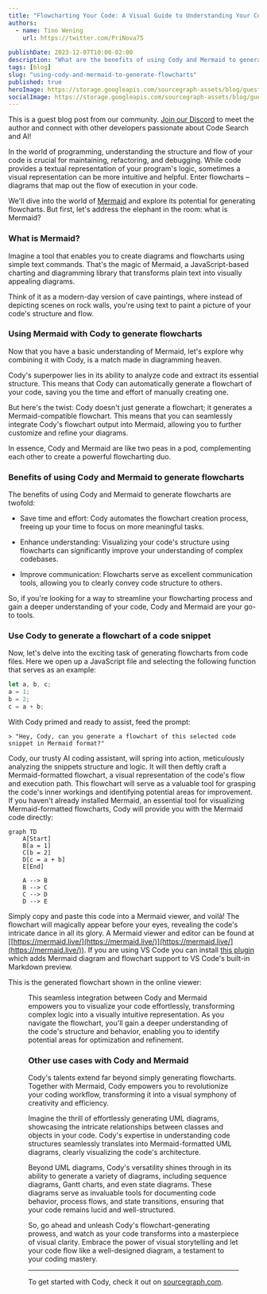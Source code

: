 ```yaml
---
title: "Flowcharting Your Code: A Visual Guide to Understanding Your Codebase"
authors:
  - name: Tino Wening
    url: https://twitter.com/PriNova75
  
publishDate: 2023-12-07T10:00-02:00
description: "What are the benefits of using Cody and Mermaid to generate flowcharts? Guest author, Tino Wening, gives a visual guide to understanding your codebase."
tags: [blog]
slug: "using-cody-and-mermaid-to-generate-flowcharts"
published: true
heroImage: https://storage.googleapis.com/sourcegraph-assets/blog/guest-blog-flowcharting-code-cody-mermaid-og.png
socialImage: https://storage.googleapis.com/sourcegraph-assets/blog/guest-blog-flowcharting-code-cody-mermaid-og.png
---
```


<Alert type="secondary">This is a guest blog post from our community. <a href="https://discord.com/servers/sourcegraph-969688426372825169" target="_blank">Join our Discord</a> to meet the author and connect with other developers passionate about Code Search and AI!</Alert>

In the world of programming, understanding the structure and flow of your code is crucial for maintaining, refactoring, and debugging. While code provides a textual representation of your program's logic, sometimes a visual representation can be more intuitive and helpful. Enter flowcharts – diagrams that map out the flow of execution in your code.

We'll dive into the world of [Mermaid](https://mermaid.js.org) and explore its potential for generating flowcharts. But first, let's address the elephant in the room: what is Mermaid?


### What is Mermaid?

Imagine a tool that enables you to create diagrams and flowcharts using simple text commands. That's the magic of Mermaid, a JavaScript-based charting and diagramming library that transforms plain text into visually appealing diagrams.

Think of it as a modern-day version of cave paintings, where instead of depicting scenes on rock walls, you're using text to paint a picture of your code's structure and flow.


### Using Mermaid with Cody to generate flowcharts

Now that you have a basic understanding of Mermaid, let's explore why combining it with Cody, is a match made in diagramming heaven.

Cody's superpower lies in its ability to analyze code and extract its essential structure. This means that Cody can automatically generate a flowchart of your code, saving you the time and effort of manually creating one.

But here's the twist: Cody doesn't just generate a flowchart; it generates a Mermaid-compatible flowchart. This means that you can seamlessly integrate Cody's flowchart output into Mermaid, allowing you to further customize and refine your diagrams.

In essence, Cody and Mermaid are like two peas in a pod, complementing each other to create a powerful flowcharting duo.


### Benefits of using Cody and Mermaid to generate flowcharts

The benefits of using Cody and Mermaid to generate flowcharts are twofold:

* Save time and effort: Cody automates the flowchart creation process, freeing up your time to focus on more meaningful tasks.

* Enhance understanding: Visualizing your code's structure using flowcharts can significantly improve your understanding of complex codebases.

* Improve communication: Flowcharts serve as excellent communication tools, allowing you to clearly convey code structure to others.

So, if you're looking for a way to streamline your flowcharting process and gain a deeper understanding of your code, Cody and Mermaid are your go-to tools.


### Use Cody to generate a flowchart of a code snippet

Now, let's delve into the exciting task of generating flowcharts from code files. Here we open up a JavaScript file and selecting the following function that serves as an example: 

```js
let a, b, c;
a = 1;
b = 2;
c = a + b;
```

With Cody primed and ready to assist, feed the prompt: 


    > "Hey, Cody, can you generate a flowchart of this selected code snippet in Mermaid format?"

Cody, our trusty AI coding assistant, will spring into action, meticulously analyzing the snippets structure and logic. It will then deftly craft a Mermaid-formatted flowchart, a visual representation of the code's flow and execution path. This flowchart will serve as a valuable tool for grasping the code's inner workings and identifying potential areas for improvement. If you haven't already installed Mermaid, an essential tool for visualizing Mermaid-formatted flowcharts, Cody will provide you with the Mermaid code directly:

```mermaid
graph TD
    A[Start]
    B[a = 1]
    C[b = 2] 
    D[c = a + b]
    E[End]

    A --> B
    B --> C
    C --> D
    D --> E
```

Simply copy and paste this code into a Mermaid viewer, and voilà! The flowchart will magically appear before your eyes, revealing the code's intricate dance in all its glory. A Mermaid viewer and editor can be found at [[https://mermaid.live/](https://mermaid.live/)](https://mermaid.live/](https://mermaid.live/)). If you are using VS Code you can install [this plugin](https://marketplace.visualstudio.com/items?itemName=bierner.markdown-mermaid) which adds Mermaid diagram and flowchart support to VS Code's built-in Markdown preview.

This is the generated flowchart shown in the online viewer:

<Figure
  src="https://storage.googleapis.com/sourcegraph-assets/blog/guest-blog-post-using-cody-and-mermaid-to-generate-flowcharts.png"
  caption="Cody for VS Code generating Mermaid flowcharts"
/>

This seamless integration between Cody and Mermaid empowers you to visualize your code effortlessly, transforming complex logic into a visually intuitive representation. As you navigate the flowchart, you'll gain a deeper understanding of the code's structure and behavior, enabling you to identify potential areas for optimization and refinement.


### Other use cases with Cody and Mermaid

Cody's talents extend far beyond simply generating flowcharts. Together with Mermaid, Cody empowers you to revolutionize your coding workflow, transforming it into a visual symphony of creativity and efficiency.

Imagine the thrill of effortlessly generating UML diagrams, showcasing the intricate relationships between classes and objects in your code. Cody's expertise in understanding code structures seamlessly translates into Mermaid-formatted UML diagrams, clearly visualizing the code's architecture.

Beyond UML diagrams, Cody's versatility shines through in its ability to generate a variety of diagrams, including sequence diagrams, Gantt charts, and even state diagrams. These diagrams serve as invaluable tools for documenting code behavior, process flows, and state transitions, ensuring that your code remains lucid and well-structured.

So, go ahead and unleash Cody's flowchart-generating prowess, and watch as your code transforms into a masterpiece of visual clarity. Embrace the power of visual storytelling and let your code flow like a well-designed diagram, a testament to your coding mastery.

<hr style={{marginTop:"2rem",marginBottom:"2rem"}} />

To get started with Cody, check it out on [sourcegraph.com](https://sourcegraph.com/cody).
